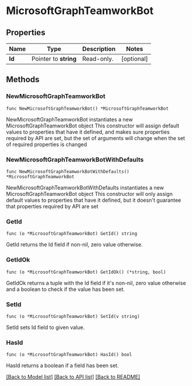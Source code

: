 # MicrosoftGraphTeamworkBot

## Properties

Name | Type | Description | Notes
------------ | ------------- | ------------- | -------------
**Id** | Pointer to **string** | Read-only. | [optional] 

## Methods

### NewMicrosoftGraphTeamworkBot

`func NewMicrosoftGraphTeamworkBot() *MicrosoftGraphTeamworkBot`

NewMicrosoftGraphTeamworkBot instantiates a new MicrosoftGraphTeamworkBot object
This constructor will assign default values to properties that have it defined,
and makes sure properties required by API are set, but the set of arguments
will change when the set of required properties is changed

### NewMicrosoftGraphTeamworkBotWithDefaults

`func NewMicrosoftGraphTeamworkBotWithDefaults() *MicrosoftGraphTeamworkBot`

NewMicrosoftGraphTeamworkBotWithDefaults instantiates a new MicrosoftGraphTeamworkBot object
This constructor will only assign default values to properties that have it defined,
but it doesn't guarantee that properties required by API are set

### GetId

`func (o *MicrosoftGraphTeamworkBot) GetId() string`

GetId returns the Id field if non-nil, zero value otherwise.

### GetIdOk

`func (o *MicrosoftGraphTeamworkBot) GetIdOk() (*string, bool)`

GetIdOk returns a tuple with the Id field if it's non-nil, zero value otherwise
and a boolean to check if the value has been set.

### SetId

`func (o *MicrosoftGraphTeamworkBot) SetId(v string)`

SetId sets Id field to given value.

### HasId

`func (o *MicrosoftGraphTeamworkBot) HasId() bool`

HasId returns a boolean if a field has been set.


[[Back to Model list]](../README.md#documentation-for-models) [[Back to API list]](../README.md#documentation-for-api-endpoints) [[Back to README]](../README.md)


